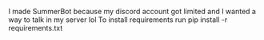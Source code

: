I made SummerBot because my discord account got limited and I wanted a way to talk in my server lol
To install requirements run pip install -r requirements.txt